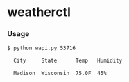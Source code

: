 # weatherctl

### Usage

```bash
$ python wapi.py 53716

  City     State      Temp   Humidity

  Madison  Wisconsin  75.0F  45%
```
